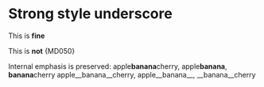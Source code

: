 # Strong style underscore

This is __fine__

This is **not** {MD050}

Internal emphasis is preserved:
apple**banana**cherry, apple**banana**, **banana**cherry
apple__banana__cherry, apple__banana__, __banana__cherry

<!-- markdownlint-configure-file {
  "MD050": {
    "style": "underscore"
  }
} -->
